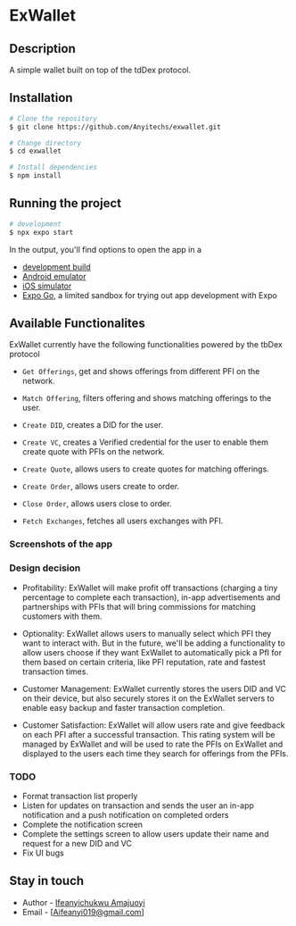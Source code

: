 # ExWallet


## Description

A simple wallet built on top of the tdDex protocol.

## Installation

```bash
# Clone the repository
$ git clone https://github.com/Anyitechs/exwallet.git

# Change directory
$ cd exwallet

# Install dependencies
$ npm install

```

## Running the project

```bash
# development
$ npx expo start

```

In the output, you'll find options to open the app in a

- [development build](https://docs.expo.dev/develop/development-builds/introduction/)
- [Android emulator](https://docs.expo.dev/workflow/android-studio-emulator/)
- [iOS simulator](https://docs.expo.dev/workflow/ios-simulator/)
- [Expo Go](https://expo.dev/go), a limited sandbox for trying out app development with Expo

## Available Functionalites
ExWallet currently have the following functionalities powered by the tbDex protocol

- ```Get Offerings```, get and shows offerings from different PFI on the network.

- ```Match Offering```, filters offering and shows matching offerings to the user.

- ```Create DID```, creates a DID for the user.

- ```Create VC```, creates a Verified credential for the user to enable them create quote with PFIs on the network.

- ```Create Quote```, allows users to create quotes for matching offerings.

- ```Create Order```, allows users create to order.

- ```Close Order```, allows users close to order.

- ```Fetch Exchanges```, fetches all users exchanges with PFI.

### Screenshots of the app


### Design decision
- Profitability: ExWallet will make profit off transactions (charging a tiny percentage to complete each transaction), in-app advertisements and partnerships with PFIs that will bring commissions for matching customers with them.

- Optionality: ExWallet allows users to manually select which PFI they want to interact with. But in the future, we'll be adding a functionality to allow users choose if they want ExWallet to automatically pick a PfI for them based on certain criteria, like PFI reputation, rate and fastest transaction times.

- Customer Management: ExWallet currently stores the users DID and VC on their device, but also securely stores it on the ExWallet servers to enable easy backup and faster transaction completion.

- Customer Satisfaction: ExWallet will allow users rate and give feedback on each PFI after a successful transaction. This rating system will be managed by ExWallet and will be used to rate the PFIs on ExWallet and displayed to the users each time they search for offerings from the PFIs.

### TODO
- Format transaction list properly
- Listen for updates on transaction and sends the user an in-app notification and a push notification on completed orders
- Complete the notification screen
- Complete the settings screen to allow users update their name and request for a new DID and VC
- Fix UI bugs


## Stay in touch

- Author - [Ifeanyichukwu Amajuoyi](https://www.linkedin.com/in/ifeanyichukwu-amajuoyi-8b6229153/)
- Email - [Aifeanyi019@gmail.com]

